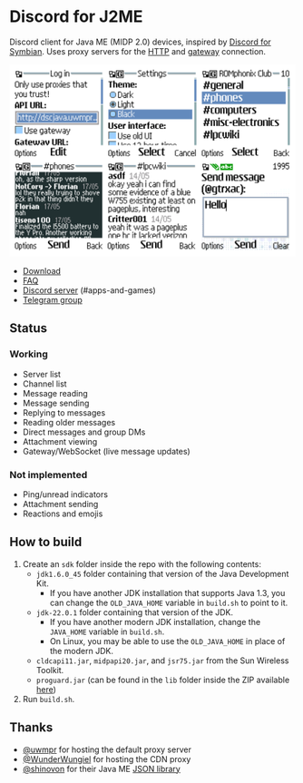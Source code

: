 # Discord for J2ME
Discord client for Java ME (MIDP 2.0) devices, inspired by [Discord for Symbian](https://github.com/uwmpr/discord-symbian-fixed). Uses proxy servers for the [HTTP](/proxy/) and [gateway](https://github.com/gtrxAC/discord-j2me-server) connection.

![Screenshots](img/screenshots.png)

* [Download](https://github.com/gtrxAC/discord-j2me/releases/latest)
* [FAQ](https://github.com/gtrxAC/discord-j2me/wiki/FAQ)
* [Discord server](https://discord.gg/2GKuJjQagp) (#apps-and-games)
* [Telegram group](https://t.me/dscforsymbian)

## Status
### Working
* Server list
* Channel list
* Message reading
* Message sending
* Replying to messages
* Reading older messages
* Direct messages and group DMs
* Attachment viewing
* Gateway/WebSocket (live message updates)

### Not implemented
* Ping/unread indicators
* Attachment sending
* Reactions and emojis

## How to build
1. Create an `sdk` folder inside the repo with the following contents:
    * `jdk1.6.0_45` folder containing that version of the Java Development Kit.
        * If you have another JDK installation that supports Java 1.3, you can change the `OLD_JAVA_HOME` variable in `build.sh` to point to it.
    * `jdk-22.0.1` folder containing that version of the JDK.
        * If you have another modern JDK installation, change the `JAVA_HOME` variable in `build.sh`.
        * On Linux, you may be able to use the `OLD_JAVA_HOME` in place of the modern JDK.
    * `cldcapi11.jar`, `midpapi20.jar`, and `jsr75.jar` from the Sun Wireless Toolkit.
    * `proguard.jar` (can be found in the `lib` folder inside the ZIP available [here](https://github.com/Guardsquare/proguard/releases))
2. Run `build.sh`.

## Thanks
* [@uwmpr](https://github.com/uwmpr) for hosting the default proxy server
* [@WunderWungiel](https://github.com/WunderWungiel) for hosting the CDN proxy
* [@shinovon](https://github.com/shinovon) for their Java ME [JSON library](https://github.com/shinovon/NNJSON)
